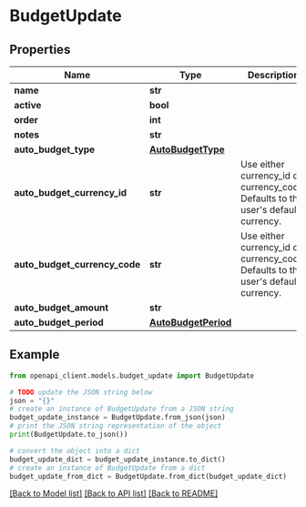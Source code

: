 # BudgetUpdate


## Properties

Name | Type | Description | Notes
------------ | ------------- | ------------- | -------------
**name** | **str** |  | 
**active** | **bool** |  | [optional] 
**order** | **int** |  | [optional] 
**notes** | **str** |  | [optional] 
**auto_budget_type** | [**AutoBudgetType**](AutoBudgetType.md) |  | [optional] 
**auto_budget_currency_id** | **str** | Use either currency_id or currency_code. Defaults to the user&#39;s default currency. | [optional] 
**auto_budget_currency_code** | **str** | Use either currency_id or currency_code. Defaults to the user&#39;s default currency. | [optional] 
**auto_budget_amount** | **str** |  | [optional] 
**auto_budget_period** | [**AutoBudgetPeriod**](AutoBudgetPeriod.md) |  | [optional] 

## Example

```python
from openapi_client.models.budget_update import BudgetUpdate

# TODO update the JSON string below
json = "{}"
# create an instance of BudgetUpdate from a JSON string
budget_update_instance = BudgetUpdate.from_json(json)
# print the JSON string representation of the object
print(BudgetUpdate.to_json())

# convert the object into a dict
budget_update_dict = budget_update_instance.to_dict()
# create an instance of BudgetUpdate from a dict
budget_update_from_dict = BudgetUpdate.from_dict(budget_update_dict)
```
[[Back to Model list]](../README.md#documentation-for-models) [[Back to API list]](../README.md#documentation-for-api-endpoints) [[Back to README]](../README.md)


